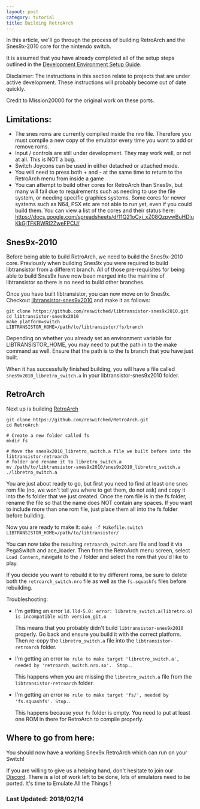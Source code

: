 ```yaml
---
layout: post
category: tutorial
title: Building RetroArch
---
```


In this article, we'll go through the process of building RetroArch and the 
Snes9x-2010 core for the nintendo switch.

It is assumed that you have already completed all of the setup steps outlined
in the [Development Environment Setup Guide](https://reswitchedweekly.github.io/Development-Setup/).

Disclaimer: The instructions in this section relate to projects that are under
active development. These instructions will probably become out of date quickly.

Credit to Mission20000 for the original work on these ports.

## Limitations:

- The snes roms are currently compiled inside the nro file. Therefore you must compile 
a new copy of the emulator every time you want to add or remove roms.
- Input / controls are still under development. They may work well, or not at all. 
This is NOT a bug.
- Switch Joycons can be used in either detached or attached mode.
- You will need to press both + and - at the same time to return to the RetroArch menu from inside a game
- You can attempt to build other cores for RetroArch than Snes9x, but many will fail due to 
requirements such as needing to use the file system, or needing specific graphics
systems. Some cores for newer systems such as N64, PSX etc are not able to run yet, even 
if you could build them. You can view a list of the cores and their status here: https://docs.google.com/spreadsheets/d/11Q21oCxj_xZ08QzpvwBuHDiuKkGjTFKRWRl2ZweFPCU/

## Snes9x-2010

Before being able to build RetroArch, we need to build the Snes9x-2010 core. Previously when building
Snes9x you were required to build libtransistor from a different branch. All of those pre-requisites
for being able to build Snes9x have now been merged into the mainline of libtransistor so there is no
need to build other branches.

Once you have built libtransistor, you can now move on to Snes9x. Checkout [libtransistor-snes9x2010](https://github.com/reswitched/libtransistor-snes9x2010) and make it as follows:

```
git clone https://github.com/reswitched/libtransistor-snes9x2010.git
cd libtransistor-snes9x2010
make platform=switch LIBTRANSISTOR_HOME=/path/to/libtransistor/fs/branch
```
Depending on whether you already set an environment variable for LIBTRANSISTOR_HOME, you 
may need to put the path in to the make command as well. Ensure that the path is to the 
fs branch that you have just built.

When it has successfully finished building, you will have a file called `snes9x2010_libretro_switch.a`
in your libtransistor-snes9x2010 folder.


## RetroArch

Next up is building [RetroArch](https://github.com/reswitched/RetroArch)

```
git clone https://github.com/reswitched/RetroArch.git
cd RetroArch

# Create a new folder called fs
mkdir fs

# Move the snes9x2010_libretro_switch.a file we built before into the libtransistor-retroarch 
# folder and rename it to libretro_switch.a
mv /path/to/libtransistor-snes9x2010/snes9x2010_libretro_switch.a ./libretro_switch.a
```

You are just about ready to go, but first you need to find at least one snes rom file (no, we 
won't tell you where to get them, do not ask) and copy it into the fs folder that we just created.
Once the rom file is in the fs folder, rename the file so that the name does NOT contain any spaces.
If you want to include more than one rom file, just place them all into the fs folder before building.

Now you are ready to make it: `make -f Makefile.switch LIBTRANSISTOR_HOME=/path/to/libtransistor/`

You can now take the resulting `retroarch_switch.nro` file and load it via PegaSwitch and ace_loader.
Then from the RetroArch menu screen, select `Load Content`, navigate to the `/` folder and select the rom
that you'd like to play.

If you decide you want to rebuild it to try different roms, be sure to delete both the `retroarch_switch.nro` 
file as well as the `fs.squashfs` files before rebuilding.

Troubleshooting:
- I'm getting an error `ld.lld-5.0: error: libretro_switch.a(libretro.o) is incompatible with version_git.o`

  This means that you probably didn't build `libtransistor-snes9x2010` properly. Go back and ensure you
  build it with the correct platform. Then re-copy the `libretro_switch.a` file into the `libtransistor-retroarch`
  folder.

- I'm getting an error `No rule to make target 'libretro_switch.a', needed by 'retroarch_switch.nro.so'.  Stop.`.

  This happens when you are missing the `libretro_switch.a` file from the `libtransistor-retroarch` folder.

- I'm getting an error `No rule to make target 'fs/', needed by 'fs.squashfs'. Stop.`.

  This happens because your `fs` folder is empty. You need to put at least one
  ROM in there for RetroArch to compile properly.


## Where to go from here:

You should now have a working Snex9x RetroArch which can run on your Switch!

If you are willing to give us a helping hand, don't hesitate to join our
[Discord](https://discordapp.com/invite/DThbZ7z). There is a lot of work left to
be done, lots of emulators need to be ported. It's time to Emulate All the
Things !

### Last Updated: 2018/02/14
